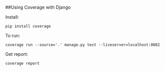 ##Using Coverage with Django

Install:

    pip install coverage
    
    
To run:

    coverage run --source='.' manage.py test --liveserver=localhost:8082
    
Get report:

    coverage report
    
